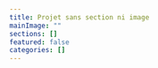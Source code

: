 ```yaml
---
title: Projet sans section ni image
mainImage: ""
sections: []
featured: false
categories: []
---
```

